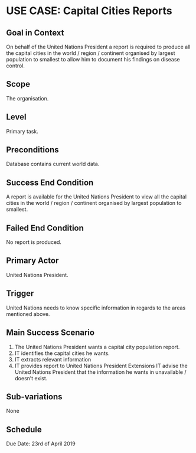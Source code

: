 # USE CASE: Capital Cities Reports
## Goal in Context
On behalf of the United Nations President a report is required to produce all the capital cities in the world / region / continent organised by largest population to smallest to allow him to document his findings on disease control. 
## Scope
The organisation.
## Level
Primary task.
## Preconditions
Database contains current world data.
## Success End Condition
A report is available for the United Nations President to view all the capital cities in the world / region / continent organised by largest population to smallest.
## Failed End Condition
No report is produced.
## Primary Actor
United Nations President.
## Trigger
United Nations needs to know specific information in regards to the areas mentioned above.

## Main Success Scenario
1.	The United Nations President wants a capital city population report.
2.	IT identifies the capital cities he wants.
3.	IT extracts relevant information
4.	IT provides report to United Nations President
Extensions
IT advise the United Nations President that the information he wants in unavailable / doesn’t exist.
## Sub-variations
None
## Schedule
Due Date: 23rd of April 2019
